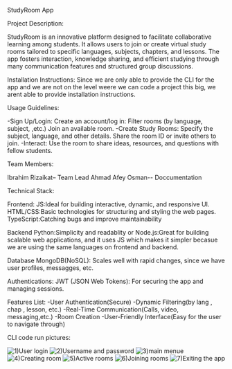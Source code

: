 StudyRoom App

Project Description:

StudyRoom is an innovative platform designed to facilitate collaborative learning among students. It allows users to join or create virtual study rooms tailored to specific languages, subjects, chapters, and lessons. The app fosters interaction, knowledge sharing, and efficient studying through many communication features and structured group discussions.

Installation Instructions:
Since we are only able to provide the CLI for the app and we are not on the level weere we can code a project this big, we arent  able to provide installation instructions.


Usage Guidelines:

-Sign Up/Login: Create an account/log in:
    Filter rooms (by language, subject, ,etc.)
    Join an available room.
-Create Study Rooms:
    Specify the subject, language, and other details.
    Share the room ID or invite others to join.
-Interact: Use the room to share ideas, resources, and questions with fellow students.

Team Members:

Ibrahim Rizaikat– Team Lead
Ahmad Afey Osman-- Doccumentation

Technical Stack:

Frontend:
JS:Ideal for building interactive, dynamic, and responsive UI.
HTML/CSS:Basic technologies for structuring and styling the web pages.
TypeScript:Catching bugs and improve maintainability

Backend
Python:Simplicity and readablity
or
Node.js:Great for building scalable web applications, and it uses JS which makes it simpler becasue we are using the same languages on frontend and backend.

Database
MongoDB(NoSQL): Scales well with rapid changes, since we have user profiles, messagges, etc.

Authentications:
JWT (JSON Web Tokens): For securing the app and managing sessions.

Features List:
-User Authentication(Secure)
-Dynamic Filtering(by lang , chap , lesson, etc.)
-Real-Time Communication(Calls, video, messaging,etc.)
-Room Creation
-User-Friendly Interface(Easy for the user to navigate through)

CLI code run pictures:


![1)User login](https://github.com/user-attachments/assets/fd613efd-70cc-4b11-9cc3-1939a4f34791)
![2)Username and password](https://github.com/user-attachments/assets/17750e8b-dc8d-46c0-bf0c-d995840fa503)
![3)main menue](https://github.com/user-attachments/assets/a5020c1a-3f0d-42bc-bf61-e5eafce24a3e)
![4)Creating room](https://github.com/user-attachments/assets/fef24723-c82d-4311-9d28-32d3d3fdb3b7)
![5)Active rooms](https://github.com/user-attachments/assets/b2aa4cae-9b39-4532-a8a5-a0805646da30)
![6)Joining rooms](https://github.com/user-attachments/assets/0709d466-86c7-4cd7-b93a-8238f79f7f87)
![7)Exiting the app](https://github.com/user-attachments/assets/dc7eb844-edd0-4868-911c-193578d0c331)

